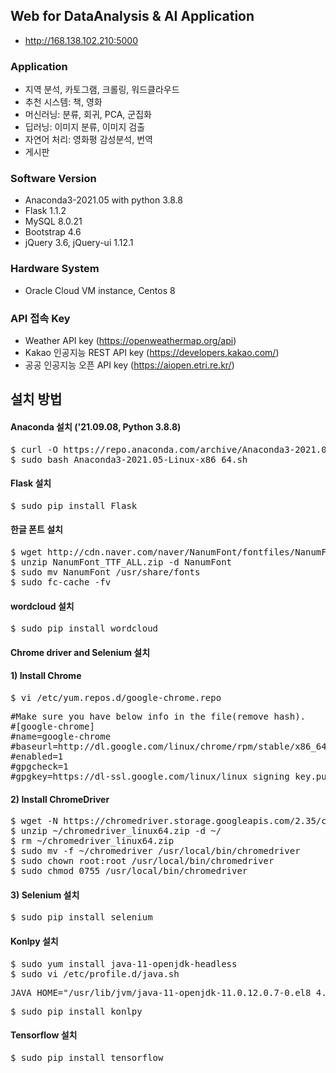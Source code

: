 ## Web for DataAnalysis & AI Application
- http://168.138.102.210:5000

### Application
- 지역 분석, 카토그램, 크롤링, 워드클라우드
- 추천 시스템: 책, 영화
- 머신러닝: 분류, 회귀, PCA, 군집화
- 딥러닝: 이미지 분류, 이미지 검출
- 자연어 처리: 영화평 감성분석, 번역
- 게시판

### Software Version
- Anaconda3-2021.05 with python 3.8.8
- Flask 1.1.2
- MySQL 8.0.21
- Bootstrap 4.6
- jQuery 3.6, jQuery-ui 1.12.1

### Hardware System
- Oracle Cloud VM instance, Centos 8

### API 접속 Key 
- Weather API key (https://openweathermap.org/api)
- Kakao 인공지능 REST API key (https://developers.kakao.com/)
- 공공 인공지능 오픈 API key (https://aiopen.etri.re.kr/)

## 설치 방법
#### Anaconda 설치 ('21.09.08, Python 3.8.8)
<pre>
$ curl -O https://repo.anaconda.com/archive/Anaconda3-2021.05-Linux-x86_64.sh
$ sudo bash Anaconda3-2021.05-Linux-x86_64.sh
</pre>

#### Flask 설치
<pre>
$ sudo pip install Flask
</pre>

#### 한글 폰트 설치
<pre>
$ wget http://cdn.naver.com/naver/NanumFont/fontfiles/NanumFont_TTF_ALL.zip
$ unzip NanumFont_TTF_ALL.zip -d NanumFont
$ sudo mv NanumFont /usr/share/fonts
$ sudo fc-cache -fv
</pre>

#### wordcloud 설치
<pre>
$ sudo pip install wordcloud
</pre>

#### Chrome driver and Selenium 설치
#### 1) Install Chrome
<pre>
$ vi /etc/yum.repos.d/google-chrome.repo
</pre>
<pre>
#Make sure you have below info in the file(remove hash).
#[google-chrome]
#name=google-chrome
#baseurl=http://dl.google.com/linux/chrome/rpm/stable/x86_64
#enabled=1
#gpgcheck=1
#gpgkey=https://dl-ssl.google.com/linux/linux_signing_key.pub
</pre>

#### 2) Install ChromeDriver
<pre>
$ wget -N https://chromedriver.storage.googleapis.com/2.35/chromedriver_linux64.zip -P ~/
$ unzip ~/chromedriver_linux64.zip -d ~/
$ rm ~/chromedriver_linux64.zip
$ sudo mv -f ~/chromedriver /usr/local/bin/chromedriver
$ sudo chown root:root /usr/local/bin/chromedriver
$ sudo chmod 0755 /usr/local/bin/chromedriver
</pre>

#### 3) Selenium 설치
<pre>
$ sudo pip install selenium
</pre>

#### Konlpy 설치
<pre>
$ sudo yum install java-11-openjdk-headless
$ sudo vi /etc/profile.d/java.sh
</pre>
<pre>
JAVA_HOME="/usr/lib/jvm/java-11-openjdk-11.0.12.0.7-0.el8_4.x86_64"
</pre>
<pre>
$ sudo pip install konlpy
</pre>

#### Tensorflow 설치
<pre>
$ sudo pip install tensorflow
</pre>
